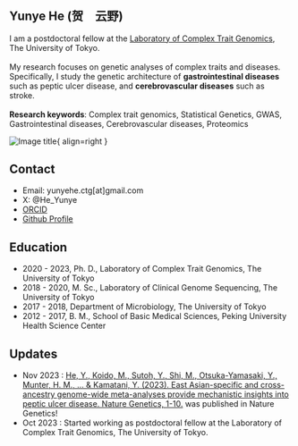 #
## Yunye **He**  (贺　云野)

<div class="grid" markdown>


I am a postdoctoral fellow at the [Laboratory of Complex Trait Genomics](https://sites.google.com/edu.k.u-tokyo.ac.jp/kamatanilab/), The University of Tokyo.  <br/><br/> My research focuses on genetic analyses of complex traits and diseases. Specifically, I study the genetic architecture of **gastrointestinal diseases** such as peptic ulcer disease, and **cerebrovascular diseases** such as stroke. <br/><br/> **Research keywords**: Complex trait genomics, Statistical Genetics, GWAS, Gastrointestinal diseases, Cerebrovascular diseases,  Proteomics

![Image title](https://avatars.githubusercontent.com/u/40289485?v=4){ align=right }

</div>

## Contact

- Email: yunyehe.ctg\[at\]gmail.com 
- X: @He_Yunye
- [ORCID](https://orcid.org/0000-0001-8581-7826)
- [Github Profile](https://github.com/Cloufield)

## Education

- 2020 - 2023, Ph. D., Laboratory of Complex Trait Genomics, The University of Tokyo
- 2018 - 2020, M. Sc., Laboratory of Clinical Genome Sequencing, The University of Tokyo
- 2017 - 2018, Department of Microbiology, The University of Tokyo
- 2012 - 2017, B. M., School of Basic Medical Sciences, Peking University Health Science Center

## Updates

- Nov 2023 : [He, Y., Koido, M., Sutoh, Y., Shi, M., Otsuka-Yamasaki, Y., Munter, H. M., ... & Kamatani, Y. (2023). East Asian-specific and cross-ancestry genome-wide meta-analyses provide mechanistic insights into peptic ulcer disease. Nature Genetics, 1-10.](https://www.nature.com/articles/s41588-023-01569-7) was published in Nature Genetics!
- Oct 2023 : Started working as postdoctoral fellow at the Laboratory of Complex Trait Genomics, The University of Tokyo.